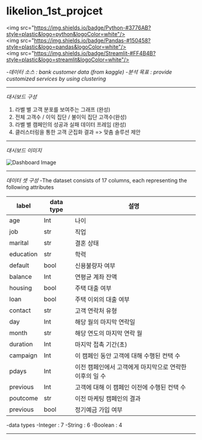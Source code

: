 # likelion_1st_projcet

<img src="https://img.shields.io/badge/Python-#3776AB?style=plastic&logo=python&logoColor=white"/>
<img src="https://img.shields.io/badge/Pandas-#150458?style=plastic&logo=pandas&logoColor=white"/>
<img src="https://img.shields.io/badge/Streamlit-#FF4B4B?style=plastic&logo=streamlit&logoColor=white"/>


-*데이터 소스 : bank customer data (from kaggle)*
-*분석 목표 : provide customized services by using clustering*
_____________________________________________________________________________

*대시보드 구성*
1. 라벨 별 고객 분포를 보여주는 그래프 (완성)
2. 전체 고객수 / 이익 집단 / 불이익 집단 고객수(완성)
3. 라벨 별 캠페인의 성공과 실패 데이터 프레임 (완성)
4. 클러스터링을 통한 고객 군집화 결과 => 맞춤 솔루션 제안

_____________________________________________________________________________

*대시보드 이미지*

![Dashboard Image]('dashboardimg.JPG' "대시보드 이미지")
_____________________________________________________________________________

*데이터 셋 구성*
-The dataset consists of 17 columns, each representing the following attributes

|   label   | data type |  설명                                              |
| --------- | ----------| --------------------------------------------------- |
| age       | Int       | 나이                                                |
| job       | str       | 직업                                                |
| marital   | str       | 결혼 상태                                           |
| education | str       | 학력                                                |
| default   | bool      | 신용불량자 여부                                      |
| balance   | Int       | 연평균 계좌 잔액                                     |
| housing   | bool      | 주택 대출 여부                                       |
| loan      | bool      | 주택 이외의 대출 여부                                 |
| contact   | str       | 고객 연락처 유형                                     |
| day       | Int       | 해당 월의 마지막 연락일                               |
| month     | str       | 해당 연도의 마지막 연락 월                            |
| duration  | Int       | 마지막 접촉 기간(초)                                 |
| campaign  | Int       | 이 캠페인 동안 고객에 대해 수행된 컨택 수              |
| pdays     | Int       | 이전 캠페인에서 고객에게 마지막으로 연락한 이후의 일 수 |
| previous  | Int       | 고객에 대해 이 캠페인 이전에 수행된 컨택 수            |
| poutcome  | str       | 이전 마케팅 캠페인의 결과                             |
| previous  | bool      | 정기예금 가입 여부                                   |

-data types
-Integer : 7
-String : 6
-Boolean : 4

_____________________________________________________________________________
